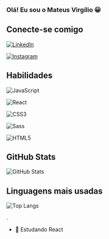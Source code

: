 ### Olá! Eu sou o Mateus Virgílio 😀


## Conecte-se comigo
[![LinkedIn](https://img.shields.io/badge/LinkedIn-000?style=for-the-badge&logo=linkedin&logoColor=0E76A8)](https://www.linkedin.com/in/mateus-virg%C3%ADlio-103590219/)

[![Instagram](https://img.shields.io/badge/Instagram-000?style=for-the-badge&logo=instagram)](https://www.instagram.com/mateusvirgilio/)

## Habilidades
![JavaScript](https://img.shields.io/badge/JavaScript-000?style=for-the-badge&logo=javascript)

![React](https://img.shields.io/badge/React-000?style=for-the-badge&logo=react)

![CSS3](https://img.shields.io/badge/CSS3-000?style=for-the-badge&logo=css3&logoColor=264CE4)

![Sass](https://img.shields.io/badge/Sass-000?style=for-the-badge&logo=sass)

![HTML5](https://img.shields.io/badge/HTML5-000?style=for-the-badge&logo=html5)

## GitHub Stats

![GitHub Stats](https://github-readme-stats.vercel.app/api?username=mateus-virgilio22&theme=transparent&bg_color=000&border_color=30A3DC&show_icons=true&icon_color=30A3DC&title_color=E94D5F&text_color=FFF)

## Linguagens mais usadas

![Top Langs](https://github-readme-stats-git-masterrstaa-rickstaa.vercel.app/api/top-langs/?username=mateus-virgilio22&bg_color=000&border_color=30A3DC&title_color=E94D5F&text_color=FFF)


.
- 🌱 Estudando React

